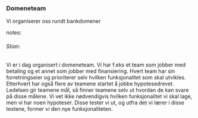 ### Domeneteam

Vi organiserer oss rundt bankdomener


notes:
###### Stian:

Vi er i dag organisert i domeneteam. Vi har f.eks et team som jobber med betaling og et annet som jobber med finansiering. Hvert team har sin forretningseier og prioriterer selv hvilken funksjonalitet som skal utvikles. Etterhvert har også flere av teamene startet å jobbe hypotesedrevet. Ledelsen gir teamene mål, så finner teamene selv ut hvordan de kan svare på disse målene. Vi vet ikke nødvendigvis hvilken funksjonalitet vi skal lage, men vi har noen hypoteser. Disse tester vi ut, og utfra det vi lærer i disse testene, former vi den nye funksjonaliteten. 

